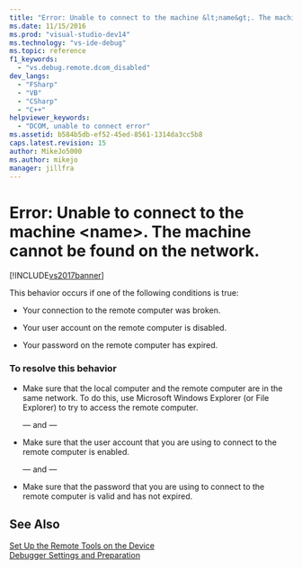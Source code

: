 ```yaml
---
title: "Error: Unable to connect to the machine &lt;name&gt;. The machine cannot be found on the network. | Microsoft Docs"
ms.date: 11/15/2016
ms.prod: "visual-studio-dev14"
ms.technology: "vs-ide-debug"
ms.topic: reference
f1_keywords: 
  - "vs.debug.remote.dcom_disabled"
dev_langs: 
  - "FSharp"
  - "VB"
  - "CSharp"
  - "C++"
helpviewer_keywords: 
  - "DCOM, unable to connect error"
ms.assetid: b584b5db-ef52-45ed-8561-1314da3cc5b8
caps.latest.revision: 15
author: MikeJo5000
ms.author: mikejo
manager: jillfra
---
```

# Error: Unable to connect to the machine &lt;name&gt;. The machine cannot be found on the network.
[!INCLUDE[vs2017banner](../includes/vs2017banner.md)]

This behavior occurs if one of the following conditions is true:  
  
- Your connection to the remote computer was broken.  
  
- Your user account on the remote computer is disabled.  
  
- Your password on the remote computer has expired.  
  
### To resolve this behavior  
  
- Make sure that the local computer and the remote computer are in the same network. To do this, use Microsoft Windows Explorer (or File Explorer) to try to access the remote computer.  
  
     — and —  
  
- Make sure that the user account that you are using to connect to the remote computer is enabled.  
  
     — and —  
  
- Make sure that the password that you are using to connect to the remote computer is valid and has not expired.  
  
## See Also  
 [Set Up the Remote Tools on the Device](http://msdn.microsoft.com/library/90f45630-0d26-4698-8c1f-63f85a12db9c)   
 [Debugger Settings and Preparation](../debugger/debugger-settings-and-preparation.md)
